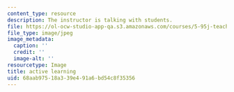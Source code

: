 ```yaml
---
content_type: resource
description: The instructor is talking with students.
file: https://ol-ocw-studio-app-qa.s3.amazonaws.com/courses/5-95j-teaching-college-level-science-and-engineering-fall-2015/68aab97518a339e491a6bd54c8f35356_active_learning.jpg
file_type: image/jpeg
image_metadata:
  caption: ''
  credit: ''
  image-alt: ''
resourcetype: Image
title: active learning
uid: 68aab975-18a3-39e4-91a6-bd54c8f35356
---
```

